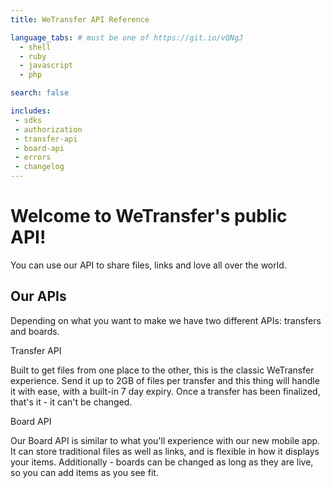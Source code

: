 ```yaml
---
title: WeTransfer API Reference

language_tabs: # must be one of https://git.io/vQNgJ
  - shell
  - ruby
  - javascript
  - php

search: false

includes:
 - sdks
 - authorization
 - transfer-api
 - board-api
 - errors
 - changelog
---
```


# Welcome to WeTransfer's public API!

You can use our API to share files, links and love all over the world.

## Our APIs

Depending on what you want to make we have two different APIs: transfers and boards.

<div class="two-col">
  <div class="col">
    <span class="two-col__title">Transfer API</span>
    <p>Built to get files from one place to the other, this is the classic WeTransfer experience. Send it up to 2GB of files per transfer and this thing will handle it with ease, with a built-in 7 day expiry. Once a transfer has been finalized, that's it - it can't be changed.</p>
  </div>
  <div class="col">
    <span class="two-col__title">Board API</span>
    <p>Our Board API is similar to what you'll experience with our new mobile app. It can store traditional files as well as links, and is flexible in how it displays your items. Additionally - boards can be changed as long as they are live, so you can add items as you see fit.</p>
  </div>
</div>
